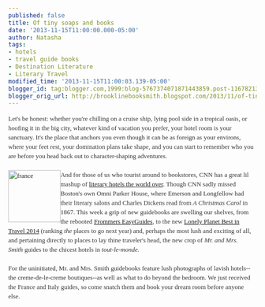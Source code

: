 ```yaml
---
published: false
title: Of tiny soaps and books
date: '2013-11-15T11:00:00.000-05:00'
author: Natasha
tags:
- hotels
- travel guide books
- Destination Literature
- Literary Travel
modified_time: '2013-11-15T11:00:03.139-05:00'
blogger_id: tag:blogger.com,1999:blog-5767374071871443859.post-1167821311960757322
blogger_orig_url: http://brooklinebooksmith.blogspot.com/2013/11/of-tiny-soaps-and-books.html
---
```


<div style="color: #333333; font-family: Georgia, 'Times New Roman', 'Bitstream Charter', Times, serif; font-size: 13px; line-height: 19px;">Let's be honest: whether you're chilling on a cruise ship, lying pool side in a tropical oasis, or hoofing it in the big city, whatever kind of vacation you prefer, your hotel room is your sanctuary. It's the place that anchors you even though it can be as foreign as your environs, where your feet rest, your domination plans take shape, and you can start to remember who you are before you head back out to character-shaping adventures.&nbsp;</div><div style="color: #333333; font-family: Georgia, 'Times New Roman', 'Bitstream Charter', Times, serif; font-size: 13px; line-height: 19px;"><br /></div><div style="color: #333333; font-family: Georgia, 'Times New Roman', 'Bitstream Charter', Times, serif; font-size: 13px; line-height: 19px;"><a data-mce-href="http://globecornerbookstore.com/blogs/wp-content/uploads/2013/11/france.jpg" href="http://globecornerbookstore.com/blogs/wp-content/uploads/2013/11/france.jpg"><img class="wp-image-9678 alignleft" data-mce-src="http://globecornerbookstore.com/blogs/wp-content/uploads/2013/11/france.jpg" height="106" src="http://globecornerbookstore.com/blogs/wp-content/uploads/2013/11/france.jpg" style="border: 0px; cursor: default; float: left;" title="france" width="106" /></a>And for those of us who tourist around to bookstores, CNN has a great lil mashup of&nbsp;<a data-mce-href="http://www.cnn.com/2013/11/12/travel/literary-hotels/?utm_source=Publishers+Weekly&amp;utm_campaign=c3e37041e3-UA-15906914-1&amp;utm_medium=email&amp;utm_term=0_0bb2959cbb-c3e37041e3-304659569" href="http://www.cnn.com/2013/11/12/travel/literary-hotels/?utm_source=Publishers+Weekly&amp;utm_campaign=c3e37041e3-UA-15906914-1&amp;utm_medium=email&amp;utm_term=0_0bb2959cbb-c3e37041e3-304659569">literary hotels the world over</a>. Though CNN sadly missed Boston's own Omni Parker House, where Emerson and Longfellow had their literary salons and Charles Dickens read from&nbsp;<em>A Christmas Carol</em>&nbsp;in 1867. This week a grip of new guidebooks are swelling our shelves, from the rebooted&nbsp;<a data-mce-href="http://www.brooklinebooksmith-shop.com/book/9781628870121" href="http://www.brooklinebooksmith-shop.com/book/9781628870121">Frommers EasyGuides</a>, to the new&nbsp;<a data-mce-href="http://www.brooklinebooksmith-shop.com/book/9781743217283" href="http://www.brooklinebooksmith-shop.com/book/9781743217283">Lonely Planet Best in Travel 2014</a>&nbsp;(ranking&nbsp;<em>﻿the</em>﻿ places to go next year) and, perhaps the most lush and exciting of all, and pertaining directly to places to lay thine traveler's head, the new crop of&nbsp;<em>Mr. and Mrs. Smith</em>&nbsp;guides to the chicest hotels in&nbsp;<em>tout-le-monde.</em></div><div style="color: #333333; font-family: Georgia, 'Times New Roman', 'Bitstream Charter', Times, serif; font-size: 13px; line-height: 19px;"><em><br /></em></div><div style="color: #333333; font-family: Georgia, 'Times New Roman', 'Bitstream Charter', Times, serif; font-size: 13px; line-height: 19px;">For the uninitiated, Mr. and Mrs. Smith guidebooks feature lush photographs of lavish hotels--the creme-de-le-creme boutiques--as well as what to do beyond the bedroom. We just received the France and Italy guides, so come snatch them and book your dream room before anyone else.&nbsp;</div>